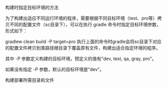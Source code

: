 构建时指定目标环境的方法

为了构建出适应不同运行环境的程序，需要根据不同目标环境（test、pro等）拷贝不同的配置文件（sc目录下），可以在执行 gradle 命令时指定目标环境参数，形式如下：

gradlew clean build -P target=pro
执行上面的命令时gradle会将sc目录下对应的配置文件拷贝到类路径根目录下覆盖原有文件，构建出适合指定环境的程序。

其中 -P 参数定义构建的目标环境，预定义的值有"dev, test, qa, gray, pro"。

如果没有指定 -P 参数，默认的目标环境是“dev”。

构建部署所需目录和文件
